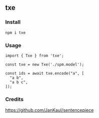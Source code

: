 ## txe

### Install

```
npm i txe
```

### Usage

```
import { Txe } from 'txe';

const txe = new Txe('./spm.model');

const ids = await txe.encode("a", [
  "a b",
  "a b c",
]);
```

### Credits

https://github.com/JanKaul/sentencepiece

